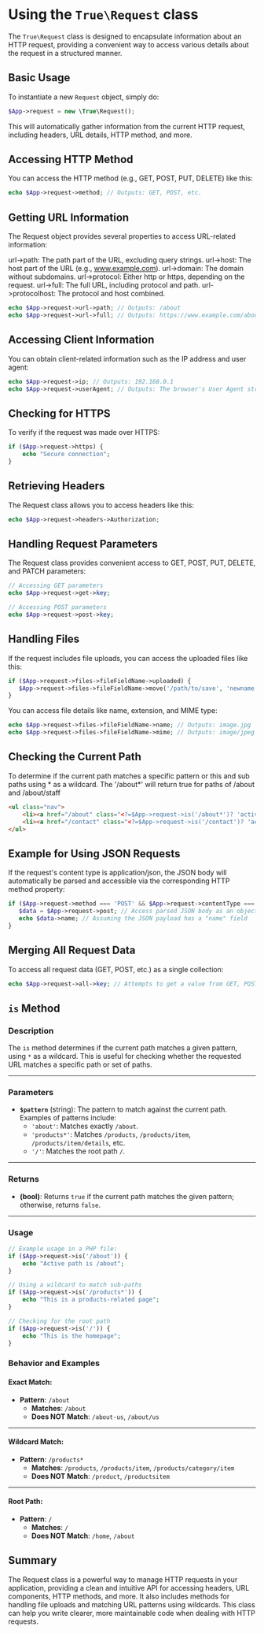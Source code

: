 # Using the `True\Request` class

The `True\Request` class is designed to encapsulate information about an HTTP request, providing a convenient way to access various details about the request in a structured manner.

## Basic Usage

To instantiate a new `Request` object, simply do:

```php
$App->request = new \True\Request();
```

This will automatically gather information from the current HTTP request, including headers, URL details, HTTP method, and more.

## Accessing HTTP Method

You can access the HTTP method (e.g., GET, POST, PUT, DELETE) like this:

```php
echo $App->request->method; // Outputs: GET, POST, etc.
```

## Getting URL Information

The Request object provides several properties to access URL-related information:

url->path: The path part of the URL, excluding query strings.
url->host: The host part of the URL (e.g., www.example.com).
url->domain: The domain without subdomains.
url->protocol: Either http or https, depending on the request.
url->full: The full URL, including protocol and path.
url->protocolhost: The protocol and host combined.

```php
echo $App->request->url->path; // Outputs: /about
echo $App->request->url->full; // Outputs: https://www.example.com/about
```

## Accessing Client Information

You can obtain client-related information such as the IP address and user agent:

```php
echo $App->request->ip; // Outputs: 192.168.0.1
echo $App->request->userAgent; // Outputs: The browser's User Agent string
```

## Checking for HTTPS

To verify if the request was made over HTTPS:

```php
if ($App->request->https) {
    echo "Secure connection";
}
```

## Retrieving Headers

The Request class allows you to access headers like this:

```php
echo $App->request->headers->Authorization;
```

## Handling Request Parameters

The Request class provides convenient access to GET, POST, PUT, DELETE, and PATCH parameters:

```php
// Accessing GET parameters
echo $App->request->get->key;

// Accessing POST parameters
echo $App->request->post->key;
```

## Handling Files

If the request includes file uploads, you can access the uploaded files like this:

```php
if ($App->request->files->fileFieldName->uploaded) {
   $App->request->files->fileFieldName->move('/path/to/save', 'newname.jpg');
}
```

You can access file details like name, extension, and MIME type:

```php
echo $App->request->files->fileFieldName->name; // Outputs: image.jpg
echo $App->request->files->fileFieldName->mime; // Outputs: image/jpeg
```

## Checking the Current Path

To determine if the current path matches a specific pattern or this and sub paths using * as a wildcard. The '/about*' will return true for paths of /about and /about/staff

```html
<ul class="nav">
	<li><a href="/about" class="<?=$App->request->is('/about*')? 'active':''?>">About</a></li>
	<li><a href="/contact" class="<?=$App->request->is('/contact')? 'active':''?>">Contact</a></li>
</ul>
```

## Example for Using JSON Requests

If the request's content type is application/json, the JSON body will automatically be parsed and accessible via the corresponding HTTP method property:

```php
if ($App->request->method === 'POST' && $App->request->contentType === 'application/json') {
   $data = $App->request->post; // Access parsed JSON body as an object
   echo $data->name; // Assuming the JSON payload has a "name" field
}
```

## Merging All Request Data

To access all request data (GET, POST, etc.) as a single collection:

```php
echo $App->request->all->key; // Attempts to get a value from GET, POST, PUT, PATCH, DELETE collectively
```

## `is` Method

### Description
The `is` method determines if the current path matches a given pattern, using `*` as a wildcard. This is useful for checking whether the requested URL matches a specific path or set of paths.

---

### Parameters
- **`$pattern`** (string): The pattern to match against the current path. Examples of patterns include:
  - `'about'`: Matches exactly `/about`.
  - `'products*'`: Matches `/products`, `/products/item`, `/products/item/details`, etc.
  - `'/'`: Matches the root path `/`.

---

### Returns
- **(bool)**: Returns `true` if the current path matches the given pattern; otherwise, returns `false`.

---

### Usage
```php
// Example usage in a PHP file:
if ($App->request->is('/about')) {
    echo "Active path is /about";
}

// Using a wildcard to match sub-paths
if ($App->request->is('/products*')) {
    echo "This is a products-related page";
}

// Checking for the root path
if ($App->request->is('/')) {
    echo "This is the homepage";
}
```

### Behavior and Examples

#### Exact Match:
- **Pattern**: `/about`
  - **Matches**: `/about`
  - **Does NOT Match**: `/about-us`, `/about/us`

---

#### Wildcard Match:
- **Pattern**: `/products*`
  - **Matches**: `/products`, `/products/item`, `/products/category/item`
  - **Does NOT Match**: `/product`, `/productsitem`

---

#### Root Path:
- **Pattern**: `/`
  - **Matches**: `/`
  - **Does NOT Match**: `/home`, `/about`


## Summary

The Request class is a powerful way to manage HTTP requests in your application, providing a clean and intuitive API for accessing headers, URL components, HTTP methods, and more. It also includes methods for handling file uploads and matching URL patterns using wildcards. This class can help you write clearer, more maintainable code when dealing with HTTP requests.